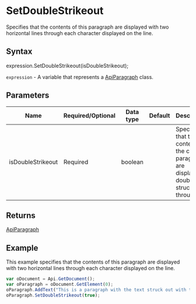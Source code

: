 # SetDoubleStrikeout

Specifies that the contents of this paragraph are displayed with two horizontal lines through each character displayed on the line.

## Syntax

expression.SetDoubleStrikeout(isDoubleStrikeout);

`expression` - A variable that represents a [ApiParagraph](../ApiParagraph.md) class.

## Parameters

| **Name** | **Required/Optional** | **Data type** | **Default** | **Description** |
| ------------- | ------------- | ------------- | ------------- | ------------- |
| isDoubleStrikeout | Required | boolean |  | Specifies that the contents of the current paragraph are displayed double struck through. |

## Returns

[ApiParagraph](../../ApiParagraph/ApiParagraph.md)

## Example

This example specifies that the contents of this paragraph are displayed with two horizontal lines through each character displayed on the line.

```javascript
var oDocument = Api.GetDocument();
var oParagraph = oDocument.GetElement(0);
oParagraph.AddText("This is a paragraph with the text struck out with two lines.");
oParagraph.SetDoubleStrikeout(true);
```
